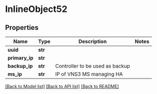 # InlineObject52

## Properties
Name | Type | Description | Notes
------------ | ------------- | ------------- | -------------
**uuid** | **str** |  | 
**primary_ip** | **str** |  | 
**backup_ip** | **str** | Controller to be used as backup | 
**ms_ip** | **str** | IP of VNS3 MS managing HA | 

[[Back to Model list]](../README.md#documentation-for-models) [[Back to API list]](../README.md#documentation-for-api-endpoints) [[Back to README]](../README.md)


